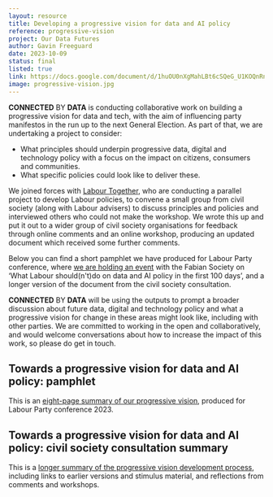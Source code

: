 ```yaml
---
layout: resource
title: Developing a progressive vision for data and AI policy
reference: progressive-vision
project: Our Data Futures
author: Gavin Freeguard
date: 2023-10-09
status: final
listed: true
link: https://docs.google.com/document/d/1huOU0nXgMahLBt6cSQeG_U1KOQnRnUYk0bjO4zlKYWI/edit?usp=sharing
image: progressive-vision.jpg
---
```

**CONNECTED** BY **DATA** is conducting collaborative work on building a progressive vision for data and tech, with the aim of influencing party manifestos in the run up to the next General Election. As part of that, we are undertaking a project to consider:

* What principles should underpin progressive data, digital and technology policy with a focus on the impact on citizens, consumers and communities.
* What specific policies could look like to deliver these.

<!--more-->

We joined forces with [Labour Together](https://www.labourtogether.uk/), who are conducting a parallel project to develop Labour policies, to convene a small group from civil society (along with Labour advisers) to discuss principles and policies and interviewed others who could not make the workshop. We wrote this up and put it out to a wider group of civil society organisations for feedback through online comments and an online workshop, producing an updated document which received some further comments.

Below you can find a short pamphlet we have produced for Labour Party conference, where [we are holding an event](https://www.eventbrite.co.uk/e/what-labour-shouldntdo-on-data-and-ai-policy-in-the-first-100-days-tickets-705164113847) with the Fabian Society on ‘What Labour should(n't)do on data and AI policy in the first 100 days’, and a longer version of the document from the civil society consultation.

**CONNECTED** BY **DATA** will be using the outputs to prompt a broader discussion about future data, digital and technology policy and what a progressive vision for change in these areas might look like, including with other parties. We are committed to working in the open and collaboratively, and would welcome conversations about how to increase the impact of this work, so please do get in touch.

## Towards a progressive vision for data and AI policy: pamphlet 
This is an [eight-page summary of our progressive vision](assets/resources/Progressive-Vision-Pamphlet.pdf), produced for Labour Party conference 2023.

## Towards a progressive vision for data and AI policy: civil society consultation summary
This is a [longer summary of the progressive vision development process](https://docs.google.com/document/d/1huOU0nXgMahLBt6cSQeG_U1KOQnRnUYk0bjO4zlKYWI/edit?usp=sharing), including links to earlier versions and stimulus material, and reflections from comments and workshops.
